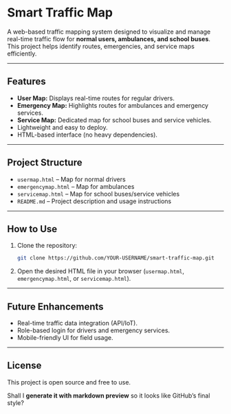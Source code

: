 

# Smart Traffic Map

A web-based traffic mapping system designed to visualize and manage real-time traffic flow for **normal users, ambulances, and school buses**. This project helps identify routes, emergencies, and service maps efficiently.

---

## **Features**

* **User Map:** Displays real-time routes for regular drivers.
* **Emergency Map:** Highlights routes for ambulances and emergency services.
* **Service Map:** Dedicated map for school buses and service vehicles.
* Lightweight and easy to deploy.
* HTML-based interface (no heavy dependencies).

---

## **Project Structure**

* `usermap.html` – Map for normal drivers
* `emergencymap.html` – Map for ambulances
* `servicemap.html` – Map for school buses/service vehicles
* `README.md` – Project description and usage instructions

---

## **How to Use**

1. Clone the repository:

   ```bash
   git clone https://github.com/YOUR-USERNAME/smart-traffic-map.git
   ```
2. Open the desired HTML file in your browser (`usermap.html`, `emergencymap.html`, or `servicemap.html`).

---

## **Future Enhancements**

* Real-time traffic data integration (API/IoT).
* Role-based login for drivers and emergency services.
* Mobile-friendly UI for field usage.

---

## **License**

This project is open source and free to use.



Shall I **generate it with markdown preview** so it looks like GitHub’s final style?

